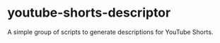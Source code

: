 # youtube-shorts-descriptor
A simple group of scripts to generate descriptions for YouTube Shorts. 
